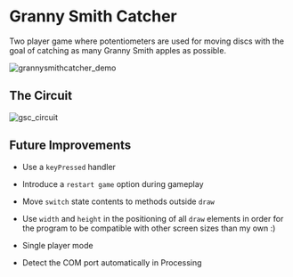 # Granny Smith Catcher
Two player game where potentiometers are used for moving discs with the goal of catching as many Granny Smith apples as possible.

![grannysmithcatcher_demo](https://user-images.githubusercontent.com/53935544/113566591-4584bb80-960d-11eb-9483-d63373bec9e8.gif)

## The Circuit
![gsc_circuit](https://user-images.githubusercontent.com/53935544/113572093-dcef0c00-9617-11eb-8b9d-cd33b6af5228.png)

## Future Improvements
+ Use a `keyPressed` handler

+ Introduce a `restart game` option during gameplay

+ Move `switch` state contents to methods outside `draw`

+ Use `width` and `height` in the positioning of all `draw` elements in order for the program
    to be compatible with other screen sizes than my own :)
  
+ Single player mode

+ Detect the COM port automatically in Processing









